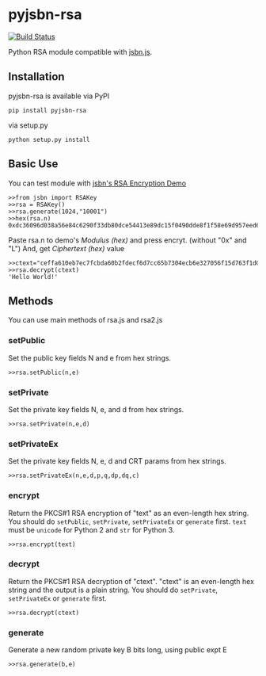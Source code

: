 # pyjsbn-rsa
[![Build Status](https://travis-ci.org/Pusnow/pyjsbn-rsa.svg?branch=master)](https://travis-ci.org/Pusnow/pyjsbn-rsa)

Python RSA module compatible with [jsbn.js](https://github.com/jasondavies/jsbn).


## Installation

pyjsbn-rsa is available via PyPI

    pip install pyjsbn-rsa

via setup.py

	python setup.py install
	
## Basic Use
You can test module with [jsbn's RSA Encryption Demo](http://www-cs-students.stanford.edu/~tjw/jsbn/rsa.html)

    >>from jsbn import RSAKey
    >>rsa = RSAKey()
    >>rsa.generate(1024,"10001")
    >>hex(rsa.n)
    0xdc36096d038a56e84c6290f33db80dce54413e89dc15f0490dde8f1f58e69d957eed66c9537918b8fefd6a3fc9fc7b2551ac595bc77c2b98bcfa13f7deb17e94890ae4f28016f0d3e09450054263ae71f81539b09ea42b854492691e94de5671835b4ce91b9756b651ec4bbebe63eec8b7274e157b8de07457f2d3563119ac53L

    
Paste rsa.n to demo's *Modulus (hex)* and press encryt. (without "0x" and "L") And, get *Ciphertext (hex)* value

    >>ctext="ceffa610eb7ec7fcbda60b2fdecf6d7cc65b7304ecb6e327056f15d763f1d079d376dbc801861a0ccb2731f836e75de0bb22350b3cd0d18eed216619b9e64a59dc06e15ef2531f0d3c176882444c5919dd751e9bcaefadff372d847b001a298751ebc69f9d310d92c217ab2fa433e3b3c7e8edf4744849560a317ef7f4ee7266"
    >>rsa.decrypt(ctext)
    'Hello World!'
    

## Methods
You can use main methods of rsa.js and rsa2.js

### setPublic
Set the public key fields N and e from hex strings.

    >>rsa.setPublic(n,e)

### setPrivate
Set the private key fields N, e, and d from hex strings.

	>>rsa.setPrivate(n,e,d)

### setPrivateEx
Set the private key fields N, e, d and CRT params from hex strings.

	>>rsa.setPrivateEx(n,e,d,p,q,dp,dq,c)
### encrypt
Return the PKCS#1 RSA encryption of "text" as an even-length hex string. You should do ```setPublic```, ```setPrivate```, ```setPrivateEx``` or ```generate``` first. `text` must be ```unicode``` for Python 2 and ```str``` for Python 3.

    >>rsa.encrypt(text)


### decrypt
Return the PKCS#1 RSA decryption of "ctext". "ctext" is an even-length hex string and the output is a plain string. You should do ```setPrivate```, ```setPrivateEx``` or ```generate``` first.

    >>rsa.decrypt(ctext)

### generate
Generate a new random private key B bits long, using public expt E

	>>rsa.generate(b,e)
